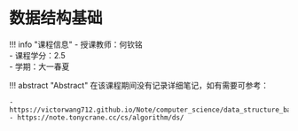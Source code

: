 # 数据结构基础

!!! info "课程信息"
    - 授课教师：何钦铭  
    - 课程学分：2.5  
    - 学期：大一春夏

!!! abstract "Abstract"
    在该课程期间没有记录详细笔记，如有需要可参考： 

    - https://victorwang712.github.io/Note/computer_science/data_structure_basics/  
    - https://note.tonycrane.cc/cs/algorithm/ds/